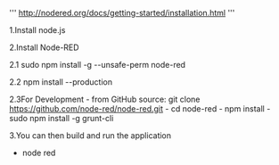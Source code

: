 
''' http://nodered.org/docs/getting-started/installation.html '''



1.Install node.js


2.Install Node-RED


   2.1 sudo npm install -g --unsafe-perm node-red
   

   2.2 npm install --production
  
   2.3For Development - from GitHub
	source:  git clone https://github.com/node-red/node-red.git
	  - cd node-red
	  - npm install
	  - sudo npm install -g grunt-cli
	  
3.You can then build and run the application


   - node red
